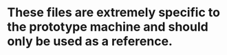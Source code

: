 # These files are extremely specific to the prototype machine and should only be used as a reference.
